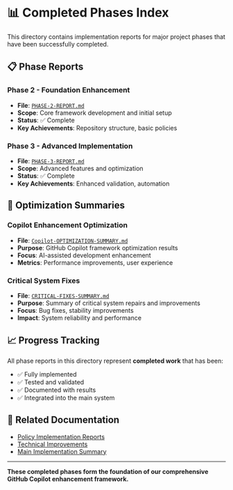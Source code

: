 # 📊 Completed Phases Index

This directory contains implementation reports for major project phases that
have been successfully completed.

## 📋 **Phase Reports**

### **Phase 2 - Foundation Enhancement**

- **File**: [`PHASE-2-REPORT.md`](PHASE-2-REPORT.md)
- **Scope**: Core framework development and initial setup
- **Status**: ✅ Complete
- **Key Achievements**: Repository structure, basic policies

### **Phase 3 - Advanced Implementation**

- **File**: [`PHASE-3-REPORT.md`](PHASE-3-REPORT.md)
- **Scope**: Advanced features and optimization
- **Status**: ✅ Complete
- **Key Achievements**: Enhanced validation, automation

## 🎯 **Optimization Summaries**

### **Copilot Enhancement Optimization**

- **File**: [`Copilot-OPTIMIZATION-SUMMARY.md`](Copilot-OPTIMIZATION-SUMMARY.md)
- **Purpose**: GitHub Copilot framework optimization results
- **Focus**: AI-assisted development enhancement
- **Metrics**: Performance improvements, user experience

### **Critical System Fixes**

- **File**: [`CRITICAL-FIXES-SUMMARY.md`](CRITICAL-FIXES-SUMMARY.md)
- **Purpose**: Summary of critical system repairs and improvements
- **Focus**: Bug fixes, stability improvements
- **Impact**: System reliability and performance

## 📈 **Progress Tracking**

All phase reports in this directory represent **completed work** that has been:

- ✅ Fully implemented
- ✅ Tested and validated
- ✅ Documented with results
- ✅ Integrated into the main system

## 🔗 **Related Documentation**

- [Policy Implementation Reports](../policy-implementations/)
- [Technical Improvements](../technical-improvements/)
- [Main Implementation Summary](../IMPLEMENTATION_SUMMARY.md)

---

**These completed phases form the foundation of our comprehensive GitHub
Copilot enhancement framework.**
